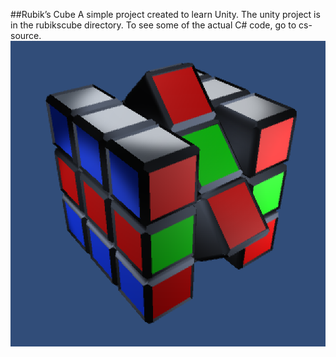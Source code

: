 ##Rubik’s Cube
A simple project created to learn Unity. The unity project is in the rubikscube directory.  To see some of the actual C# code, go to cs-source.
![](img1.png)
